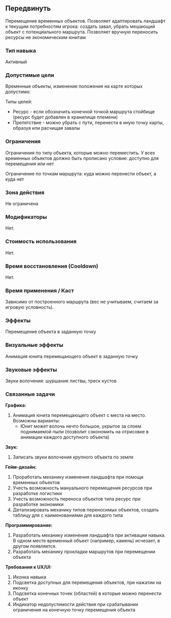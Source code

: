 ## Передвинуть

Перемещение временных объектов. Позволяет адаптировать ландшафт к текущим потребностям игрока: создать завал, убрать мешающий объект с потенциального маршрута. Позволяет вручную переносить ресурсы не экономическим юнитам

### Тип навыка

Активный

### Допустимые цели

Временные объекты, изменение положения на карте которых допустимо:

Типы целей:

- Ресурс - если обозначить конечной точкой маршрута стойбище (ресурс будет добавлен в хранилище племени)
- Препятствие - можно убрать с пути, перенести в иную точку карты, образуя или расчищая завалы

### Ограничения

Ограничения по типу объекта, которые можно переместить. У всех временных объектов должно быть прописано условие: доступно для перемещения или нет 

Ограничение по точкам маршрута: куда можно перенести объект, а куда нет

### Зона действия

Не ограничена 

### Модификаторы

Нет.

### Стоимость использования

Нет.

### Время восстановления (Cooldown)

Нет.

### Время применения / Каст

Зависимо от построенного маршрута (вес не учитываем, считаем за игровую условность).

### Эффекты

Перемещение объекта в заданную точку 

### Визуальные эффекты

Анимация юнита перемещающего объект в заданную точку

### Звуковые эффекты

Звуки волочения: шуршание листвы, треск кустов

### Связанные задачи

**Графика:**
1. Анимация юнита перемещающего объект с места на место. Возможны варианты:
   - Юнит может волочь нечто большое, укрытое за слоем поднимаемой пыли (позволит сэкономить на отрисовке в анимации каждого доступного объекта)

**Звук:**
1. Записать звуки волочения крупного объекта по земле

**Гейм-дизайн:**
1. Проработать механику изменения ландшафта при помощи временных объектов
2. Учесть возможность мануального перемещения ресурсов при разработке логистики
3. Учесть возможность переноса объектов типа ресурс при разработке экономики
4. Детализировать механику типов переносимых объектов, создать таблицу для с наименованиями для каждого типа

**Программирование:**
1. Разработать механику изменения ландшафта при активации навыка. В одном месте временный объект (например, камень) исчезает, в другом появляется. 
2. Разработать механику прокладки маршрутов при перемещении объекта

**Требования к UX/UI:**
1. Иконка навыка
2. Подсветка доступных для перемещения объектов, при нажатии на иконку
3. Подсветка конечных точек (областей) в которые можно перенести объект
4. Индикатор недопустимости действия при срабатывании ограничения на конечную точку перемещения объекта